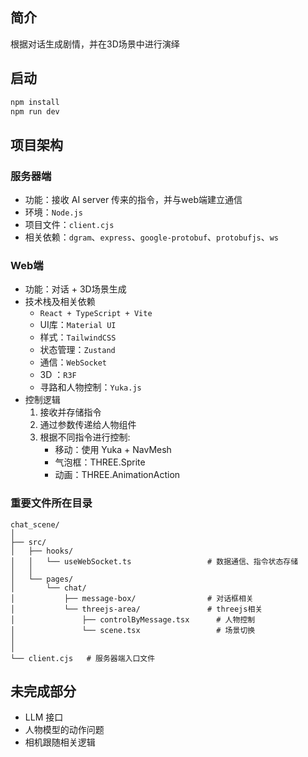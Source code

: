 

## 简介

根据对话生成剧情，并在3D场景中进行演绎

## 启动

```bash
npm install
npm run dev
```

## 项目架构


### 服务器端

- 功能：接收 AI server 传来的指令，并与web端建立通信
- 环境：`Node.js`
- 项目文件：`client.cjs`
- 相关依赖：`dgram`、`express`、`google-protobuf`、`protobufjs`、`ws`


### Web端

- 功能：对话 + 3D场景生成
- 技术栈及相关依赖
    - `React + TypeScript + Vite`
    - UI库：`Material UI`
    - 样式：`TailwindCSS`
    - 状态管理：`Zustand`
    - 通信：`WebSocket`
    - 3D ：`R3F`
    - 寻路和人物控制：`Yuka.js`
- 控制逻辑
  <ol type="1">
    <li>接收并存储指令</li>
    <li>通过参数传递给人物组件</li>
    <li>
      根据不同指令进行控制:
      <ul>
        <li>移动：使用 Yuka + NavMesh</li>
        <li>气泡框：THREE.Sprite</li>
        <li>动画：THREE.AnimationAction</li>
      </ul>
    </li>
  </ol>
      


### 重要文件所在目录

```
chat_scene/
│
├── src/   
│   ├── hooks/  
│   │   └── useWebSocket.ts                 # 数据通信、指令状态存储
│   │     
│   └── pages/            
│       └── chat/
│           ├── message-box/                # 对话框相关
│           └── threejs-area/               # threejs相关
│               ├── controlByMessage.tsx      # 人物控制
│               └── scene.tsx                 # 场景切换
│
│
└── client.cjs   # 服务器端入口文件
```

## 未完成部分

- LLM 接口
- 人物模型的动作问题
- 相机跟随相关逻辑
